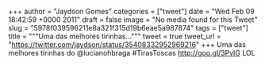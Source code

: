 
+++
author = "Jaydson Gomes"
categories = ["tweet"]
date = "Wed Feb 09 18:42:59 +0000 2011"
draft = false
image = "No media found for this Tweet"
slug = "5978f039596211e8a321f315d19b6eae5a987874"
tags = ["tweet"]
title = """Uma das melhores tirinhas..."""
tweet = true
tweet_url = "https://twitter.com/jaydson/status/35408332952969216"
+++
Uma das melhores tirinhas do @lucianohbraga #TirasToscas http://goo.gl/3PvlG  LOL
